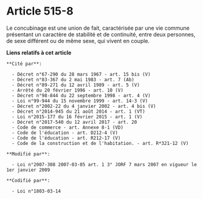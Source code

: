 # Article 515-8

Le concubinage est une union de fait, caractérisée par une vie commune présentant un caractère de stabilité et de continuité,
entre deux personnes, de sexe différent ou de même sexe, qui vivent en couple.

**Liens relatifs à cet article**

	**Cité par**:

	  - Décret n°67-290 du 28 mars 1967 - art. 15 bis (V)
	  - Décret n°83-367 du 2 mai 1983 - art. 7 (Ab)
	  - Décret n°89-271 du 12 avril 1989 - art. 5 (V)
	  - Arrêté du 20 février 1996 - art. 10 (V)
	  - Décret n°98-844 du 22 septembre 1998 - art. 4 (V)
	  - Loi n°99-944 du 15 novembre 1999 - art. 14-3 (V)
	  - Décret n°2002-22 du 4 janvier 2002 - art. 4 bis (V)
	  - Décret n°2014-945 du 21 août 2014 - art. 1 (VT)
	  - Loi n°2015-177 du 16 février 2015 - art. 1 (V)
	  - Décret n°2017-540 du 12 avril 2017 - art. 20
	  - Code de commerce - art. Annexe 8-1 (VD)
	  - Code de l'éducation - art. D212-4 (V)
	  - Code de l'éducation - art. R212-17 (V)
	  - Code de la construction et de l'habitation. - art. R*321-12 (V)

	**Modifié par**:

	  - Loi n°2007-308 2007-03-05 art. 1 3° JORF 7 mars 2007 en vigueur le 1er janvier 2009

	**Codifié par**:

	  - Loi n°1803-03-14
